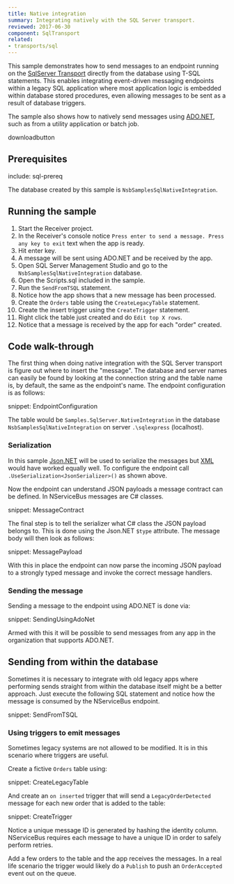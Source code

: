 ```yaml
---
title: Native integration
summary: Integrating natively with the SQL Server transport.
reviewed: 2017-06-30
component: SqlTransport
related:
- transports/sql
---
```


This sample demonstrates how to send messages to an endpoint running on the [SqlServer Transport](/transports/sql) directly from the database using T-SQL statements. This enables integrating event-driven messaging endpoints within a legacy SQL application where most application logic is embedded within database stored procedures, even allowing messages to be sent as a result of database triggers.

The sample also shows how to natively send messages using [ADO.NET](https://docs.microsoft.com/en-us/dotnet/framework/data/adonet/ado-net-overview), such as from a utility application or batch job.

downloadbutton


## Prerequisites

include: sql-prereq

The database created by this sample is `NsbSamplesSqlNativeIntegration`.

## Running the sample

 1. Start the Receiver project.
 1. In the Receiver's console notice `Press enter to send a message. Press any key to exit` text when the app is ready.
 1. Hit enter key.
 1. A message will be sent using ADO.NET and be received by the app.
 1. Open SQL Server Management Studio and go to the `NsbSamplesSqlNativeIntegration` database.
 1. Open the Scripts.sql included in the sample.
 1. Run the `SendFromTSQL` statement.
 1. Notice how the app shows that a new message has been processed.
 1. Create the `Orders` table using the `CreateLegacyTable` statement.
 1. Create the insert trigger using the `CreateTrigger` statement.
 1. Right click the table just created and do `Edit top X rows`.
 1. Notice that a message is received by the app for each "order" created.


## Code walk-through

The first thing when doing native integration with the SQL Server transport is figure out where to insert the "message". The database and server names can easily be found by looking at the connection string and the table name is, by default, the same as the endpoint's name. The endpoint configuration is as follows:

snippet: EndpointConfiguration

The table would be `Samples.SqlServer.NativeIntegration` in the database `NsbSamplesSqlNativeIntegration` on server `.\sqlexpress` (localhost).


### Serialization

In this sample [Json.NET](/nservicebus/serialization/newtonsoft.md) will be used to serialize the messages but [XML](/nservicebus/serialization/xml.md) would have worked equally well. To configure the endpoint call `.UseSerialization<JsonSerializer>()` as shown above.

Now the endpoint can understand JSON payloads a message contract can be defined. In NServiceBus messages are C# classes.

snippet: MessageContract

The final step is to tell the serializer what C# class the JSON payload belongs to. This is done using the Json.NET `$type` attribute. The message body will then look as follows:

snippet: MessagePayload

With this in place the endpoint can now parse the incoming JSON payload to a strongly typed message and invoke the correct message handlers.


### Sending the message

Sending a message to the endpoint using ADO.NET is done via:

snippet: SendingUsingAdoNet

Armed with this it will be possible to send messages from any app in the organization that supports ADO.NET.


## Sending from within the database

Sometimes it is necessary to integrate with old legacy apps where performing sends straight from within the database itself might be a better approach. Just execute the following SQL statement and notice how the message is consumed by the NServiceBus endpoint.

snippet: SendFromTSQL


### Using triggers to emit messages

Sometimes legacy systems are not allowed to be modified. It is in this scenario where triggers are useful.

Create a fictive `Orders` table using:

snippet: CreateLegacyTable

And create an `on inserted` trigger that will send a `LegacyOrderDetected` message for each new order that is added to the table:

snippet: CreateTrigger

Notice a unique message ID is generated by hashing the identity column. NServiceBus requires each message to have a unique ID in order to safely perform retries.

Add a few orders to the table and the app receives the messages. In a real life scenario the trigger would likely do a `Publish` to push an `OrderAccepted` event out on the queue.
